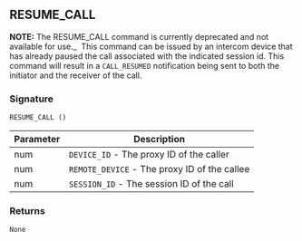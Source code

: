 ## RESUME\_CALL

**NOTE:** The RESUME\_CALL command is currently deprecated and not available for use._ 
This command can be issued by an intercom device that has already paused the call associated with the indicated session id. This command will result in a `CALL_RESUMED` notification being sent to both the initiator and the receiver of the call.


### Signature

`RESUME_CALL ()`


| Parameter | Description |
| --- | --- |
| num | `DEVICE_ID` - The proxy ID of the caller |
| num | `REMOTE_DEVICE` - The proxy ID of the callee |
| num|  `SESSION_ID` - The session ID of the call |


### Returns

`None`

